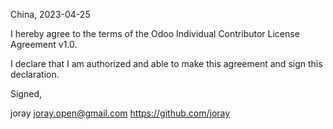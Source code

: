 China, 2023-04-25

I hereby agree to the terms of the Odoo Individual Contributor License Agreement v1.0.

I declare that I am authorized and able to make this agreement and sign this declaration.

Signed,

joray joray.open@gmail.com https://github.com/joray
